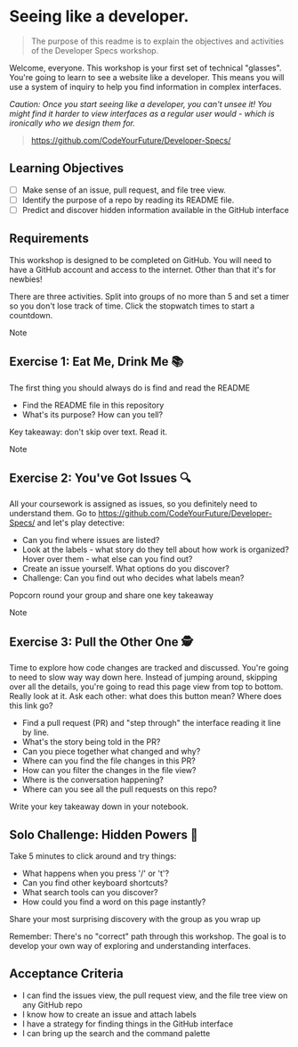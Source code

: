 # Seeing like a developer.

> The purpose of this readme is to explain the objectives and activities of the Developer Specs workshop.

Welcome, everyone. This workshop is your first set of technical "glasses". You're going to learn to see a website like a developer. This means you will use a system of inquiry to help you find information in complex interfaces.

_Caution: Once you start seeing like a developer, you can't unsee it! You might find it harder to view interfaces as a regular user would - which is ironically who we design them for._

> https://github.com/CodeYourFuture/Developer-Specs/

## Learning Objectives
<!--{{<objectives>}}-->
- [ ] Make sense of an issue, pull request, and file tree view.
- [ ] Identify the purpose of a repo by reading its README file.
- [ ] Predict and discover hidden information available in the GitHub interface
<!--{{</objectives>}}-->

## Requirements

This workshop is designed to be completed on GitHub. You will need to have a GitHub account and access to the internet. Other than that it's for newbies!

There are three activities. Split into groups of no more than 5 and set a timer so you don't lose track of time. Click the stopwatch times to start a countdown.


> [!NOTE]
> ## Exercise 1: Eat Me, Drink Me 📚 <!--{{<timer>}}10{{</timer>}}-->
> The first thing you should always do is find and read the README
> 
> - Find the README file in this repository
> - What's its purpose? How can you tell?

Key takeaway: don't skip over text. Read it. 

> [!NOTE]
> ## Exercise 2: You've Got Issues 🔍 <!--{{<timer>}}15{{</timer>}}-->
>
> All your coursework is assigned as issues, so you definitely need to understand them. Go to https://github.com/CodeYourFuture/Developer-Specs/ and let's play detective:
>
> - Can you find where issues are listed?
> - Look at the labels - what story do they tell about how work is organized? Hover over them - what else can you find out?
> - Create an issue yourself. What options do you discover?
> - Challenge: Can you find out who decides what labels mean?

Popcorn round your group and share one key takeaway

> [!NOTE]
> ## Exercise 3: Pull the Other One 🕵️ <!--{{<timer>}}20{{</timer>}}-->
>
> Time to explore how code changes are tracked and discussed. You're going to need to slow way way down here. Instead of jumping around, skipping over all the details, you're going to read this page view from top to bottom. Really look at it. Ask each other: what does this button mean? Where does this link go? 
>
> - Find a pull request (PR) and "step through" the interface reading it line by line.
> - What's the story being told in the PR?
> - Can you piece together what changed and why?
> - Where can you find the file changes in this PR?
> - How can you filter the changes in the file view?
> - Where is the conversation happening?
> - Where can you see all the pull requests on this repo?

Write your key takeaway down in your notebook. 

## Solo Challenge: Hidden Powers 🔮 <!--{{<timer>}}5{{</timer>}}-->

Take 5 minutes to click around and try things:

- What happens when you press '/' or 't'?
- Can you find other keyboard shortcuts?
- What search tools can you discover?
- How could you find a word on this page instantly?

Share your most surprising discovery with the group as you wrap up

Remember: There's no "correct" path through this workshop. The goal is to develop your own way of exploring and understanding interfaces. 

## Acceptance Criteria

- I can find the issues view, the pull request view, and the file tree view on any GitHub repo
- I know how to create an issue and attach labels
- I have a strategy for finding things in the GitHub interface
- I can bring up the search and the command palette
